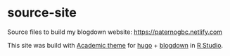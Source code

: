 # source-site
Source files to build my blogdown website: https://paternogbc.netlify.com

This site was build with [Academic theme](https://sourcethemes.com/academic/) for [hugo](https://gohugo.io) + [blogdown](https://bookdown.org/yihui/blogdown/) in [R Studio](https://www.rstudio.com). 

